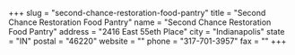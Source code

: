 +++
slug = "second-chance-restoration-food-pantry"
title = "Second Chance Restoration Food Pantry"
name = "Second Chance Restoration Food Pantry"
address = "2416 East 55eth Place"
city = "Indianapolis"
state = "IN"
postal = "46220"
website = ""
phone = "317-701-3957"
fax = ""
+++
